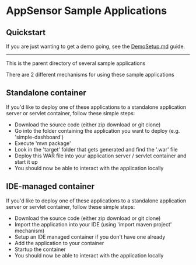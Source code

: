 AppSensor Sample Applications
=========

Quickstart
------------

If you are just wanting to get a demo going, see the [DemoSetup.md](DemoSetup.md) guide.

------------

This is the parent directory of several sample applications

There are 2 different mechanisms for using these sample applications

Standalone container
------------

If you'd like to deploy one of these applications to a standalone application server or servlet container, follow these simple steps: 

* Download the source code (either zip download or git clone)
* Go into the folder containing the application you want to deploy (e.g. 'simple-dashboard')
* Execute 'mvn package'
* Look in the 'target' folder that gets generated and find the '.war' file
* Deploy this WAR file into your application server / servlet container and start it up
* You should now be able to interact with the application locally

IDE-managed container
------------

If you'd like to deploy one of these applications to a standalone application server or servlet container, follow these simple steps: 

* Download the source code (either zip download or git clone)
* Import the application into your IDE (using 'import maven project' mechanism)
* Setup an IDE managed container if you don't have one already
* Add the application to your container
* Startup the container
* You should now be able to interact with the application locally
